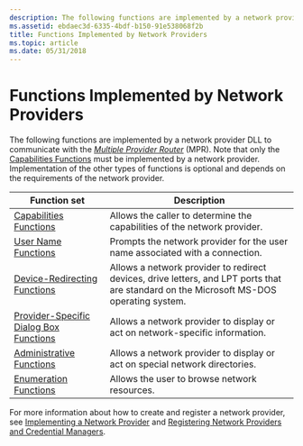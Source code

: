 ```yaml
---
description: The following functions are implemented by a network provider DLL to communicate with the Multiple Provider Router (MPR).
ms.assetid: ebdaec3d-6335-4bdf-b150-91e538068f2b
title: Functions Implemented by Network Providers
ms.topic: article
ms.date: 05/31/2018
---
```


# Functions Implemented by Network Providers

The following functions are implemented by a network provider DLL to communicate with the [*Multiple Provider Router*](/windows/desktop/SecGloss/m-gly) (MPR). Note that only the [Capabilities Functions](capabilities-functions.md) must be implemented by a network provider. Implementation of the other types of functions is optional and depends on the requirements of the network provider.



| Function set                                                                                    | Description                                                                                                                                        |
|-------------------------------------------------------------------------------------------------|----------------------------------------------------------------------------------------------------------------------------------------------------|
| [Capabilities Functions](capabilities-functions.md)<br/>                                 | Allows the caller to determine the capabilities of the network provider.<br/>                                                                |
| [User Name Functions](user-name-functions.md)<br/>                                       | Prompts the network provider for the user name associated with a connection.<br/>                                                            |
| [Device-Redirecting Functions](device-redirecting-functions.md)<br/>                     | Allows a network provider to redirect devices, drive letters, and LPT ports that are standard on the Microsoft MS-DOS operating system.<br/> |
| [Provider-Specific Dialog Box Functions](provider-specific-dialog-box-functions.md)<br/> | Allows a network provider to display or act on network-specific information.<br/>                                                            |
| [Administrative Functions](administrative-functions.md)<br/>                             | Allows a network provider to display or act on special network directories.<br/>                                                             |
| [Enumeration Functions](enumeration-functions.md)<br/>                                   | Allows the user to browse network resources.<br/>                                                                                            |



 

For more information about how to create and register a network provider, see [Implementing a Network Provider](implementing-a-network-provider.md) and [Registering Network Providers and Credential Managers](registering-network-providers-and-credential-managers.md).

 

